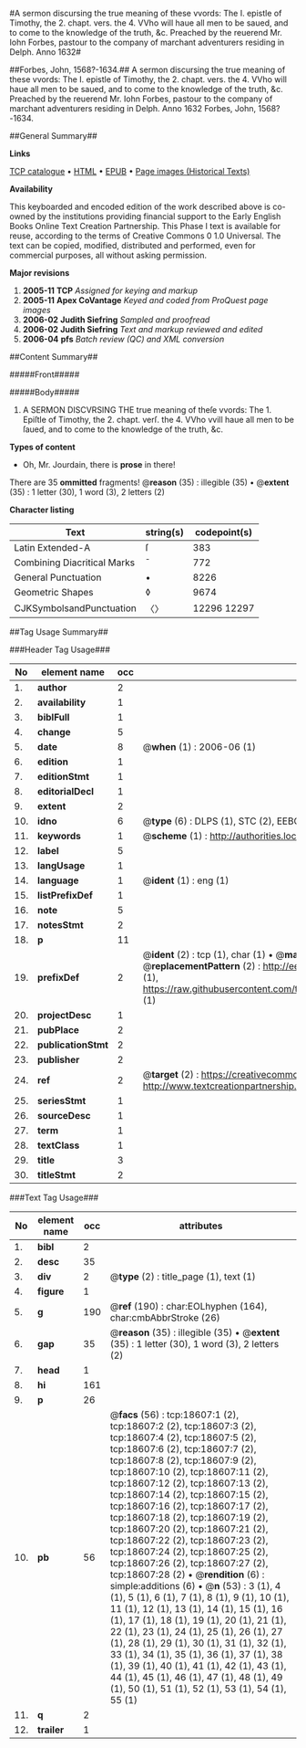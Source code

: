 #A sermon discursing the true meaning of these vvords: The I. epistle of Timothy, the 2. chapt. vers. the 4. VVho will haue all men to be saued, and to come to the knowledge of the truth, &c. Preached by the reuerend Mr. Iohn Forbes, pastour to the company of marchant adventurers residing in Delph. Anno 1632#

##Forbes, John, 1568?-1634.##
A sermon discursing the true meaning of these vvords: The I. epistle of Timothy, the 2. chapt. vers. the 4. VVho will haue all men to be saued, and to come to the knowledge of the truth, &c. Preached by the reuerend Mr. Iohn Forbes, pastour to the company of marchant adventurers residing in Delph. Anno 1632
Forbes, John, 1568?-1634.

##General Summary##

**Links**

[TCP catalogue](http://www.ota.ox.ac.uk/tcp/)  • 
[HTML](http://tei.it.ox.ac.uk/tcp/Texts-HTML/free/A01/A01032.html)  • 
[EPUB](http://tei.it.ox.ac.uk/tcp/Texts-EPUB/free/A01/A01032.epub) • 
[Page images (Historical Texts)](https://data.historicaltexts.jisc.ac.uk/view?pubId=eebo-99853238e&pageId=eebo-99853238e-18607-1)

**Availability**

This keyboarded and encoded edition of the
	       work described above is co-owned by the institutions
	       providing financial support to the Early English Books
	       Online Text Creation Partnership. This Phase I text is
	       available for reuse, according to the terms of Creative
	       Commons 0 1.0 Universal. The text can be copied,
	       modified, distributed and performed, even for
	       commercial purposes, all without asking permission.

**Major revisions**

1. __2005-11__ __TCP__ *Assigned for keying and markup*
1. __2005-11__ __Apex CoVantage__ *Keyed and coded from ProQuest page images*
1. __2006-02__ __Judith Siefring__ *Sampled and proofread*
1. __2006-02__ __Judith Siefring__ *Text and markup reviewed and edited*
1. __2006-04__ __pfs__ *Batch review (QC) and XML conversion*

##Content Summary##

#####Front#####

#####Body#####

1. A SERMON DISCVRSING THE true meaning of theſe vvords: The 1. Epiſtle of Timothy, the 2. chapt. verſ. the 4. VVho vvill haue all men to be ſaued, and to come to the knowledge of the truth, &c.

**Types of content**

  * Oh, Mr. Jourdain, there is **prose** in there!

There are 35 **ommitted** fragments! 
 @__reason__ (35) : illegible (35)  •  @__extent__ (35) : 1 letter (30), 1 word (3), 2 letters (2)

**Character listing**


|Text|string(s)|codepoint(s)|
|---|---|---|
|Latin Extended-A|ſ|383|
|Combining             Diacritical Marks|̄|772|
|General Punctuation|•|8226|
|Geometric Shapes|◊|9674|
|CJKSymbolsandPunctuation|〈〉|12296 12297|

##Tag Usage Summary##

###Header Tag Usage###

|No|element name|occ|attributes|
|---|---|---|---|
|1.|__author__|2||
|2.|__availability__|1||
|3.|__biblFull__|1||
|4.|__change__|5||
|5.|__date__|8| @__when__ (1) : 2006-06 (1)|
|6.|__edition__|1||
|7.|__editionStmt__|1||
|8.|__editorialDecl__|1||
|9.|__extent__|2||
|10.|__idno__|6| @__type__ (6) : DLPS (1), STC (2), EEBO-CITATION (1), PROQUEST (1), VID (1)|
|11.|__keywords__|1| @__scheme__ (1) : http://authorities.loc.gov/ (1)|
|12.|__label__|5||
|13.|__langUsage__|1||
|14.|__language__|1| @__ident__ (1) : eng (1)|
|15.|__listPrefixDef__|1||
|16.|__note__|5||
|17.|__notesStmt__|2||
|18.|__p__|11||
|19.|__prefixDef__|2| @__ident__ (2) : tcp (1), char (1)  •  @__matchPattern__ (2) : ([0-9\-]+):([0-9IVX]+) (1), (.+) (1)  •  @__replacementPattern__ (2) : http://eebo.chadwyck.com/downloadtiff?vid=$1&page=$2 (1), https://raw.githubusercontent.com/textcreationpartnership/Texts/master/tcpchars.xml#$1 (1)|
|20.|__projectDesc__|1||
|21.|__pubPlace__|2||
|22.|__publicationStmt__|2||
|23.|__publisher__|2||
|24.|__ref__|2| @__target__ (2) : https://creativecommons.org/publicdomain/zero/1.0/ (1), http://www.textcreationpartnership.org/docs/. (1)|
|25.|__seriesStmt__|1||
|26.|__sourceDesc__|1||
|27.|__term__|1||
|28.|__textClass__|1||
|29.|__title__|3||
|30.|__titleStmt__|2||


###Text Tag Usage###

|No|element name|occ|attributes|
|---|---|---|---|
|1.|__bibl__|2||
|2.|__desc__|35||
|3.|__div__|2| @__type__ (2) : title_page (1), text (1)|
|4.|__figure__|1||
|5.|__g__|190| @__ref__ (190) : char:EOLhyphen (164), char:cmbAbbrStroke (26)|
|6.|__gap__|35| @__reason__ (35) : illegible (35)  •  @__extent__ (35) : 1 letter (30), 1 word (3), 2 letters (2)|
|7.|__head__|1||
|8.|__hi__|161||
|9.|__p__|26||
|10.|__pb__|56| @__facs__ (56) : tcp:18607:1 (2), tcp:18607:2 (2), tcp:18607:3 (2), tcp:18607:4 (2), tcp:18607:5 (2), tcp:18607:6 (2), tcp:18607:7 (2), tcp:18607:8 (2), tcp:18607:9 (2), tcp:18607:10 (2), tcp:18607:11 (2), tcp:18607:12 (2), tcp:18607:13 (2), tcp:18607:14 (2), tcp:18607:15 (2), tcp:18607:16 (2), tcp:18607:17 (2), tcp:18607:18 (2), tcp:18607:19 (2), tcp:18607:20 (2), tcp:18607:21 (2), tcp:18607:22 (2), tcp:18607:23 (2), tcp:18607:24 (2), tcp:18607:25 (2), tcp:18607:26 (2), tcp:18607:27 (2), tcp:18607:28 (2)  •  @__rendition__ (6) : simple:additions (6)  •  @__n__ (53) : 3 (1), 4 (1), 5 (1), 6 (1), 7 (1), 8 (1), 9 (1), 10 (1), 11 (1), 12 (1), 13 (1), 14 (1), 15 (1), 16 (1), 17 (1), 18 (1), 19 (1), 20 (1), 21 (1), 22 (1), 23 (1), 24 (1), 25 (1), 26 (1), 27 (1), 28 (1), 29 (1), 30 (1), 31 (1), 32 (1), 33 (1), 34 (1), 35 (1), 36 (1), 37 (1), 38 (1), 39 (1), 40 (1), 41 (1), 42 (1), 43 (1), 44 (1), 45 (1), 46 (1), 47 (1), 48 (1), 49 (1), 50 (1), 51 (1), 52 (1), 53 (1), 54 (1), 55 (1)|
|11.|__q__|2||
|12.|__trailer__|1||
